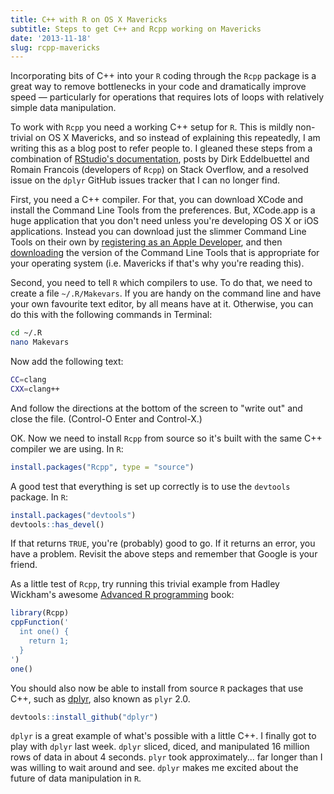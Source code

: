 ```yaml
---
title: C++ with R on OS X Mavericks
subtitle: Steps to get C++ and Rcpp working on Mavericks
date: '2013-11-18'
slug: rcpp-mavericks
---
```


Incorporating bits of C++ into your `R` coding through the `Rcpp` package is a great way to remove bottlenecks in your code and dramatically improve speed — particularly for operations that requires lots of loops with relatively simple data manipulation.

To work with `Rcpp` you need a working C++ setup for `R`. This is mildly non-trivial on OS X Mavericks, and so instead of explaining this repeatedly, I am writing this as a blog post to refer people to. I gleaned these steps from a combination of [RStudio's documentation](http://www.rstudio.com/ide/docs/packages/prerequisites), posts by Dirk Eddelbuettel and Romain Francois (developers of `Rcpp`) on Stack Overflow, and a resolved issue on the `dplyr` GitHub issues tracker that I can no longer find.

First, you need a C++ compiler. For that, you can download XCode and install the Command Line Tools from the preferences. But, XCode.app is a huge application that you don't need unless you're developing OS X or iOS applications. Instead you can download just the slimmer Command Line Tools on their own by [registering as an Apple Developer](https://developer.apple.com/programs/register/), and then [downloading](https://developer.apple.com/downloads/) the version of the Command Line Tools that is appropriate for your operating system (i.e. Mavericks if that's why you're reading this).

Second, you need to tell `R` which compilers to use. To do that, we need to create a file `~/.R/Makevars`. If you are handy on the command line and have your own favourite text editor, by all means have at it. Otherwise, you can do this with the following commands in Terminal:

```sh
cd ~/.R
nano Makevars
```

Now add the following text:

```sh
CC=clang
CXX=clang++
```

And follow the directions at the bottom of the screen to "write out" and close the file. (Control-O Enter and Control-X.)

OK. Now we need to install `Rcpp` from source so it's built with the same C++ compiler we are using. In `R`:

```r
install.packages("Rcpp", type = "source")
```

A good test that everything is set up correctly is to use the `devtools` package. In `R`:

```r
install.packages("devtools")
devtools::has_devel()
```

If that returns `TRUE`, you're (probably) good to go. If it returns an error, you have a problem. Revisit the above steps and remember that Google is your friend.

As a little test of `Rcpp`, try running this trivial example from Hadley Wickham's awesome [Advanced R programming](http://adv-r.had.co.nz/Rcpp.html) book:

```r
library(Rcpp)
cppFunction('
  int one() {
    return 1;
  }
')
one()
```

You should also now be able to install from source `R` packages that use C++, such as [dplyr](https://github.com/hadley/dplyr), also known as `plyr` 2.0.

```r
devtools::install_github("dplyr")
```

`dplyr` is a great example of what's possible with a little C++. I finally got to play with `dplyr` last week. `dplyr` sliced, diced, and manipulated 16 million rows of data in about 4 seconds. `plyr` took approximately... far longer than I was willing to wait around and see. `dplyr` makes me excited about the future of data manipulation in `R`.
